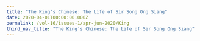 ```yaml
---
title: "The King’s Chinese: The Life of Sir Song Ong Siang"
date: 2020-04-01T00:00:00.000Z
permalink: /vol-16/issues-1/apr-jun-2020/King
third_nav_title: "The King’s Chinese: The Life of Sir Song Ong Siang"
---
```


<style>
table { 
	background-color: #e1deea;
	}
.infobox { 
  padding: 20px;
  margin: 20px;
  background: #e1deea
}
</style>